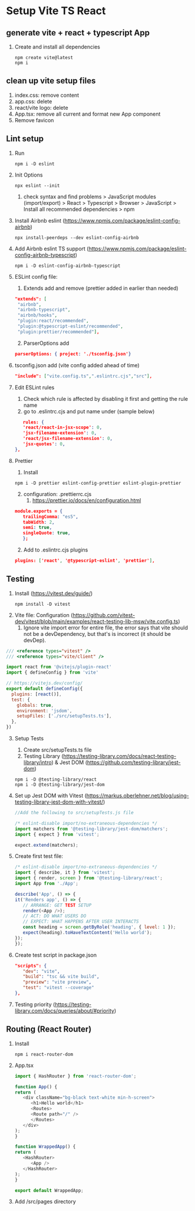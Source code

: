 # Setup Vite TS React

## generate vite + react + typescript App
   1. Create and install all dependencies
      ```
      npm create vite@latest
      npm i
      ```


## clean up vite setup files
1. index.css: remove content
2. app.css: delete
3. react/vite logo: delete
4. App.tsx: remove all current and format new App component
5. Remove favicon

## Lint setup
1. Run
   ```
   npm i -D eslint
   ```
2. Init Options
   ```
   npx eslint --init
   ```
   1. check syntax and find problems > JavaScript modules (import/export) > React > Typescript > Browser > JavaScript > Install all recommended dependencies > npm
   
3. Install Airbnb eslint (https://www.npmjs.com/package/eslint-config-airbnb)
   ```
   npx install-peerdeps --dev eslint-config-airbnb
   ```
4. Add Airbnb eslint TS support (https://www.npmjs.com/package/eslint-config-airbnb-typescript)
   ```
   npm i -D eslint-config-airbnb-typescript
   ```
5. ESLint config file: 
   1. Extends add and remove (prettier added in earlier than needed)
   ```json
   "extends": [
    "airbnb",
    "airbnb-typescript",
    "airbnb/hooks",
    "plugin:react/recommended",
    "plugin:@typescript-eslint/recommended",
    "plugin:prettier/recommended"],

   ```
   2. ParserOptions add

   ```json
   parserOptions: { project: './tsconfig.json'}
   ```
6. tsconfig.json add (vite config added ahead of time)
   ```json
   "include": ["vite.config.ts",".eslintrc.cjs","src"],
   ```
7. Edit ESLint rules
   1. Check which rule is affected by disabling it first and getting the rule name
   2. go to .eslintrc.cjs and put name under (sample below)
   ```json
      rules: {
      'react/react-in-jsx-scope': 0,
      'jsx-filename-extension': 0,
      'react/jsx-filename-extension': 0,
      'jsx-quotes': 0,
   },
   ```
8. Prettier
   1. Install
   ```
   npm i -D prettier eslint-config-prettier eslint-plugin-prettier
   ```
   2. configuration: .prettierrc.cjs
      1. https://prettier.io/docs/en/configuration.html
   ```json
   module.exports = {
      trailingComma: "es5",
      tabWidth: 2,
      semi: true,
      singleQuote: true,
      };
   ```
      2. Add to .eslintrc.cjs plugins
   ```json
   plugins: ['react', '@typescript-eslint', 'prettier'],
   ```

## Testing
1. Install (https://vitest.dev/guide/)
   ```
   npm install -D vitest
   ```
2. Vite file: Configuration (https://github.com/vitest-dev/vitest/blob/main/examples/react-testing-lib-msw/vite.config.ts)
   1. Ignore vite import error for entire file, the error says that vite should not be a devDependency, but that's is incorrect (it should be devDep).
```javascript
/// <reference types="vitest" />
/// <reference types="vite/client" />

import react from '@vitejs/plugin-react'
import { defineConfig } from 'vite'

// https://vitejs.dev/config/
export default defineConfig({
  plugins: [react()],
  test: {
    globals: true,
    environment: 'jsdom',
    setupFiles: ['./src/setupTests.ts'],
  },
})
```
3. Setup Tests
   1. Create src/setupTests.ts file
   2. Testing Library (https://testing-library.com/docs/react-testing-library/intro) & Jest DOM (https://github.com/testing-library/jest-dom)
   ```
   npm i -D @testing-library/react
   npm i -D @testing-library/jest-dom
   ```
4. Set up Jest DOM with Vitest (https://markus.oberlehner.net/blog/using-testing-library-jest-dom-with-vitest/)

   ```javascript
   //Add the following to src/setupTests.js file

   /* eslint-disable import/no-extraneous-dependencies */
   import matchers from '@testing-library/jest-dom/matchers';
   import { expect } from 'vitest';

   expect.extend(matchers);
   ```

5. Create first test file:
   ```javascript
   /* eslint-disable import/no-extraneous-dependencies */
   import { describe, it } from 'vitest';
   import { render, screen } from '@testing-library/react';
   import App from './App';

   describe('App', () => {
   it('Renders app', () => {
      // ARRANGE: GET TEST SETUP
      render(<App />);
      // ACT: DO WHAT USERS DO
      // EXPECT: WHAT HAPPENS AFTER USER INTERACTS
      const heading = screen.getByRole('heading', { level: 1 });
      expect(heading).toHaveTextContent('Hello world');
   });
   });
   ```
6. Create test script in package.json
   ```json
   "scripts": {
      "dev": "vite",
      "build": "tsc && vite build",
      "preview": "vite preview",
      "test": "vitest --coverage"
   },
   ```
7. Testing priority (https://testing-library.com/docs/queries/about/#priority)

## Routing (React Router)
1. Install
   ```
   npm i react-router-dom
   ```
2. App.tsx
   ```javascript
   import { HashRouter } from 'react-router-dom';

   function App() {
   return (
      <div className="bg-black text-white min-h-screen">
         <h1>Hello world</h1>
         <Routes>
         <Route path="/" />
         </Routes>
      </div>
   );
   }

   function WrappedApp() {
   return (
      <HashRouter>
         <App />
      </HashRouter>
   );
   }

   export default WrappedApp;

   ```
3. Add /src/pages directory
   